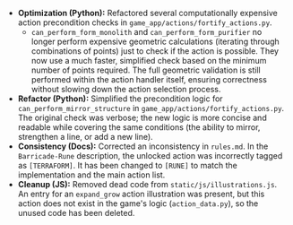 - **Optimization (Python):** Refactored several computationally expensive action precondition checks in `game_app/actions/fortify_actions.py`.
    - `can_perform_form_monolith` and `can_perform_form_purifier` no longer perform expensive geometric calculations (iterating through combinations of points) just to check if the action is possible. They now use a much faster, simplified check based on the minimum number of points required. The full geometric validation is still performed within the action handler itself, ensuring correctness without slowing down the action selection process.
- **Refactor (Python):** Simplified the precondition logic for `can_perform_mirror_structure` in `game_app/actions/fortify_actions.py`. The original check was verbose; the new logic is more concise and readable while covering the same conditions (the ability to mirror, strengthen a line, or add a new line).
- **Consistency (Docs):** Corrected an inconsistency in `rules.md`. In the `Barricade-Rune` description, the unlocked action was incorrectly tagged as `[TERRAFORM]`. It has been changed to `[RUNE]` to match the implementation and the main action list.
- **Cleanup (JS):** Removed dead code from `static/js/illustrations.js`. An entry for an `expand_grow` action illustration was present, but this action does not exist in the game's logic (`action_data.py`), so the unused code has been deleted.
